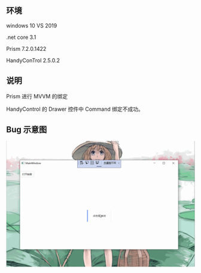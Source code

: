 ## 环境

windows 10  VS 2019

.net core 3.1

Prism 7.2.0.1422

HandyConTrol  2.5.0.2



## 说明

Prism 进行 MVVM 的绑定

HandyControl 的 Drawer 控件中 Command 绑定不成功。

## Bug 示意图

![](./images/1.gif)
